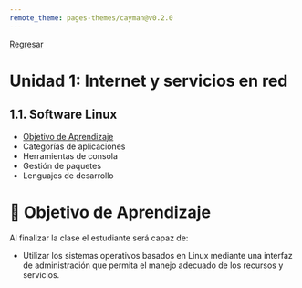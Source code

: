 ```yaml
---
remote_theme: pages-themes/cayman@v0.2.0
---
```

[Regresar](/Administracion-de-Sistemas-y-Servicios-en-Red/)

# Unidad 1: Internet y servicios en red
## 1.1. Software Linux
- [Objetivo de Aprendizaje](#objetivo_aprendizaje)
- Categorías de aplicaciones
- Herramientas de consola
- Gestión de paquetes
- Lenguajes de desarrollo

<a name="objetivo_aprendizaje"> </a>
# 🎯 Objetivo de Aprendizaje
Al finalizar la clase el estudiante será capaz de:
- Utilizar los sistemas operativos basados en Linux mediante una interfaz de administración que permita el manejo adecuado de los recursos y servicios.